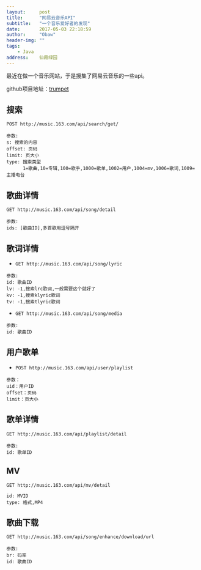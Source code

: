```yaml
---
layout:     post
title:      "网易云音乐API"
subtitle:   "一个音乐爱好者的发现"
date:       2017-05-03 22:18:59
author:     "Obaw"
header-img: ""
tags:
    - Java
address:    仙霞绿园
---
```

最近在做一个音乐网站，于是搜集了网易云音乐的一些api。

github项目地址：[trumpet](https://github.com/obaw/trumpet)
## 搜索
`POST http://music.163.com/api/search/get/`
```
参数:
s: 搜索的内容
offset: 页码
limit: 页大小
type: 搜索类型
      1=歌曲,10=专辑,100=歌手,1000=歌单,1002=用户,1004=mv,1006=歌词,1009=主播电台
```

## 歌曲详情
`GET http://music.163.com/api/song/detail`
```text
参数: 
ids: [歌曲ID],多首歌用逗号隔开
```

## 歌词详情
* `GET http://music.163.com/api/song/lyric`
```text
参数: 
id: 歌曲ID
lv: -1,搜索lrc歌词,一般需要这个就好了
kv: -1,搜索klyric歌词
tv: -1,搜索tlyric歌词
```
* `GET http://music.163.com/api/song/media`
```text
参数:
id: 歌曲ID
```

## 用户歌单
* `POST http://music.163.com/api/user/playlist`
```text
参数：
uid：用户ID
offset：页码
limit：页大小
```

## 歌单详情
`GET http://music.163.com/api/playlist/detail`
```text
参数:
id: 歌单ID
```

## MV
`GET http://music.163.com/api/mv/detail`
```text
id: MVID
type: 格式,MP4
```

## 歌曲下载
`GET http://music.163.com/api/song/enhance/download/url`
```text
参数:
br: 码率
id: 歌曲ID
```

